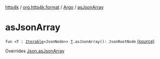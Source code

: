 [http4k](../../index.md) / [org.http4k.format](../index.md) / [Argo](index.md) / [asJsonArray](./as-json-array.md)

# asJsonArray

`fun <T : `[`Iterable`](https://kotlinlang.org/api/latest/jvm/stdlib/kotlin.collections/-iterable/index.html)`<JsonNode>> `[`T`](as-json-array.md#T)`.asJsonArray(): JsonRootNode` [(source)](https://github.com/http4k/http4k/blob/master/http4k-format-argo/src/main/kotlin/org/http4k/format/Argo.kt#L40)

Overrides [Json.asJsonArray](../-json/as-json-array.md)


